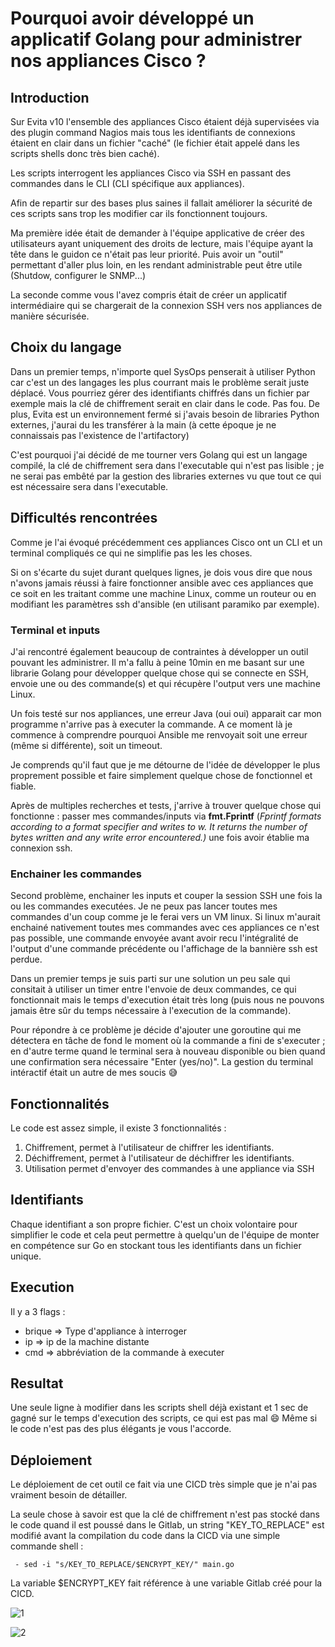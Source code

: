 # Pourquoi avoir développé un applicatif Golang pour administrer nos appliances Cisco ?

## Introduction

Sur Evita v10 l'ensemble des appliances Cisco étaient déjà supervisées via des plugin command Nagios mais tous les identifiants de connexions étaient en clair dans un fichier "caché" (le fichier était appelé dans les scripts shells donc très bien caché).

Les scripts interrogent les appliances Cisco via SSH en passant des commandes dans le CLI (CLI spécifique aux appliances).

Afin de repartir sur des bases plus saines il fallait améliorer la sécurité de ces scripts sans trop les modifier car ils fonctionnent toujours.

Ma première idée était de demander à l'équipe applicative de créer des utilisateurs ayant uniquement des droits de lecture, mais l'équipe ayant la tête dans le guidon ce n'était pas leur priorité. Puis avoir un "outil" permettant d'aller plus loin, en les rendant administrable peut être utile (Shutdow, configurer le SNMP...)

La seconde comme vous l'avez compris était de créer un applicatif intermédiaire qui se chargerait de la connexion SSH vers nos appliances de manière sécurisée.

## Choix du langage

Dans un premier temps, n'importe quel SysOps penserait à utiliser Python car c'est un des langages les plus courrant mais le problème serait juste déplacé. Vous pourriez gérer des identifiants chiffrés dans un fichier par exemple mais la clé de chiffrement serait en clair dans le code. Pas fou. De plus, Evita est un environnement fermé si j'avais besoin de libraries Python externes, j'aurai du les transférer à la main (à cette époque je ne connaissais pas l'existence de l'artifactory)

C'est pourquoi j'ai décidé de me tourner vers Golang qui est un langage compilé, la clé de chiffrement sera dans l'executable qui n'est pas lisible ; je ne serai pas embêté par la gestion des libraries externes vu que tout ce qui est nécessaire sera dans l'executable.

## Difficultés rencontrées

Comme je l'ai évoqué précédemment ces appliances Cisco ont un CLI et un terminal compliqués ce qui ne simplifie pas les les choses.

Si on s'écarte du sujet durant quelques lignes, je dois vous dire que nous n'avons jamais réussi à faire fonctionner ansible avec ces appliances que ce soit en les traitant comme une machine Linux, comme un routeur ou en modifiant les paramètres ssh d'ansible (en utilisant paramiko par exemple).

### Terminal et inputs

J'ai rencontré également beaucoup de contraintes à développer un outil pouvant les administrer. Il m'a fallu à peine 10min en me basant sur une librarie Golang pour développer quelque chose qui se connecte en SSH, envoie une ou des commande(s) et qui récupère l'output vers une machine Linux.

Un fois testé sur nos appliances, une erreur Java (oui oui) apparait car mon programme n'arrive pas à executer la commande. A ce moment là je commence à comprendre pourquoi Ansible me renvoyait soit une erreur (même si différente), soit un timeout.

Je comprends qu'il faut que je me détourne de l'idée de développer le plus proprement possible et faire simplement quelque chose de fonctionnel et fiable.

Après de multiples recherches et tests, j'arrive à trouver quelque chose qui fonctionne : passer mes commandes/inputs via **fmt.Fprintf** (_Fprintf formats according to a format specifier and writes to w. It returns the number of bytes written and any write error encountered.)_ une fois avoir établie ma connexion ssh.

### Enchainer les commandes

Second problème, enchainer les inputs et couper la session SSH une fois la ou les commandes executées. Je ne peux pas lancer toutes mes commandes d'un coup comme je le ferai vers un VM linux. Si linux m'aurait enchainé nativement toutes mes commandes avec ces appliances ce n'est pas possible, une commande envoyée avant avoir recu l'intégralité de l'output d'une commande précédente ou l'affichage de la bannière ssh est perdue.

Dans un premier temps je suis parti sur une solution un peu sale qui consitait à utiliser un timer entre l'envoie de deux commandes, ce qui fonctionnait mais le temps d'execution était très long (puis nous ne pouvons jamais être sûr du temps nécessaire à l'execution de la commande).

Pour répondre à ce problème je décide d'ajouter une goroutine qui me détectera en tâche de fond le moment où la commande a fini de s'executer ; en d'autre terme quand le terminal sera à nouveau disponible ou bien quand une confirmation sera nécessaire "Enter (yes/no)". La gestion du terminal intéractif était un autre de mes soucis :sweat_smile: 

## Fonctionnalités

Le code est assez simple, il existe 3 fonctionnalités :
1. Chiffrement, permet à l'utilisateur de chiffrer les identifiants.
1. Déchiffrement, permet à l'utilisateur de déchiffrer les identifiants.
1. Utilisation permet d'envoyer des commandes à une appliance via SSH

## Identifiants

Chaque identifiant a son propre fichier. C'est un choix volontaire pour simplifier le code et cela peut permettre à quelqu'un de l'équipe de monter en compétence sur Go en stockant tous les identifiants dans un fichier unique.

## Execution

Il y a 3 flags :
- brique => Type d'appliance à interroger
- ip => ip de la machine distante
- cmd => abbréviation de la commande à executer

## Resultat

Une seule ligne à modifier dans les scripts shell déjà existant et 1 sec de gagné sur le temps d'execution des scripts, ce qui est pas mal :smile: Même si le code n'est pas des plus élégants je vous l'accorde.

## Déploiement

Le déploiement de cet outil ce fait via une CICD très simple que je n'ai pas vraiment besoin de détailler.

La seule chose à savoir est que la clé de chiffrement n'est pas stocké dans le code quand il est poussé dans le Gitlab, un string "KEY_TO_REPLACE" est modifié avant la compilation du code dans la CICD via une simple commande shell :

```  - sed -i "s/KEY_TO_REPLACE/$ENCRYPT_KEY/" main.go ```

La variable $ENCRYPT_KEY fait référence à une variable Gitlab créé pour la CICD.

![1](uploads/ccd9a09ab41e34e504ded2c88fbcdaea/1.png)

![2](uploads/cb3397ed4bfd92714bd48cd08af55f14/2.png)